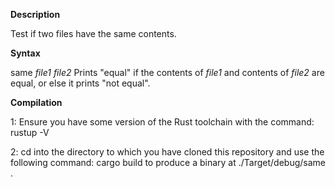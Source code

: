 **Description**

Test if two files have the same contents.


**Syntax**

same _file1_ _file2_
Prints "equal" if the contents of _file1_ and contents of _file2_ are equal, or else it prints "not equal".


**Compilation**

1: Ensure you have some version of the Rust toolchain with the command:
rustup -V

2: cd into the directory to which you have cloned this repository and use the following command:
cargo build
 to produce a binary at ./Target/debug/same .
